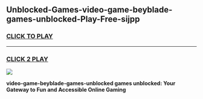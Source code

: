 
## Unblocked-Games-video-game-beyblade-games-unblocked-Play-Free-sijpp
<h3>
<a href="https://premium76.site?title=video-game-beyblade-games-unblocked&ref=18A1">CLICK TO PLAY</a></h3>
<hr>

<h3>
<a href="https://premium76.site?title=video-game-beyblade-games-unblocked&ref=18A1">CLICK 2 PLAY</a>
  
</h3>

<a href="https://premium76.site?title=video-game-beyblade-games-unblocked&ref=18A1"><img src="https://clearcache.store/games.png"></a>


**video-game-beyblade-games-unblocked games unblocked: Your Gateway to Fun and Accessible Online Gaming**
